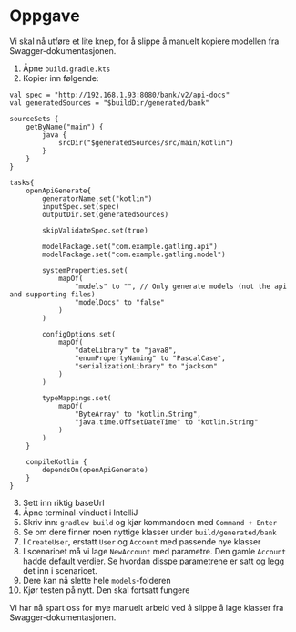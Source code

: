Oppgave  
===============================================
Vi skal nå utføre et lite knep, for å slippe å manuelt kopiere modellen fra Swagger-dokumentasjonen.

1. Åpne `build.gradle.kts`
2. Kopier inn følgende:
```
val spec = "http://192.168.1.93:8080/bank/v2/api-docs"
val generatedSources = "$buildDir/generated/bank"

sourceSets {
    getByName("main") {
        java {
            srcDir("$generatedSources/src/main/kotlin")
        }
    }
}

tasks{
    openApiGenerate{
        generatorName.set("kotlin")
        inputSpec.set(spec)
        outputDir.set(generatedSources)

        skipValidateSpec.set(true)

        modelPackage.set("com.example.gatling.api")
        modelPackage.set("com.example.gatling.model")

        systemProperties.set(
            mapOf(
                "models" to "", // Only generate models (not the api and supporting files)
                "modelDocs" to "false"
            )
        )

        configOptions.set(
            mapOf(
                "dateLibrary" to "java8",
                "enumPropertyNaming" to "PascalCase",
                "serializationLibrary" to "jackson"
            )
        )

        typeMappings.set(
            mapOf(
                "ByteArray" to "kotlin.String",
                "java.time.OffsetDateTime" to "kotlin.String"
            )
        )
    }

    compileKotlin {
        dependsOn(openApiGenerate)
    }
}
```
3. Sett inn riktig baseUrl
4. Åpne terminal-vinduet i IntelliJ
5. Skriv inn: `gradlew build` og kjør kommandoen med `Command + Enter`
6. Se om dere finner noen nyttige klasser under `build/generated/bank`
7. I `CreateUser`, erstatt `User` og `Account` med passende nye klasser
8. I scenarioet må vi lage `NewAccount` med parametre. Den gamle `Account` hadde default verdier. Se hvordan disspe parametrene er satt og legg det inn i scenarioet.
9. Dere kan nå slette hele `models`-folderen
10. Kjør testen på nytt. Den skal fortsatt fungere

Vi har nå spart oss for mye manuelt arbeid ved å slippe å lage klasser fra Swagger-dokumentasjonen.
